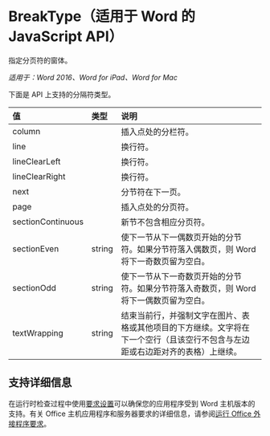 # BreakType（适用于 Word 的 JavaScript API）

指定分页符的窗体。

_适用于：Word 2016、Word for iPad、Word for Mac_

下面是 API 上支持的分隔符类型。

| **值**         | **类型** | **说明**     |
|:-----------------|:--------|:----|
|column| | 插入点处的分栏符。 |
|line| | 换行符。 |
|lineClearLeft| | 换行符。 |
|lineClearRight| | 换行符。 |
|next| | 分节符在下一页。 |
|page| | 插入点处的分页符。|
|sectionContinuous| | 新节不包含相应分页符。|
|sectionEven| string | 使下一节从下一偶数页开始的分节符。如果分节符落入偶数页，则 Word 将下一奇数页留为空白。|
|sectionOdd| string | 使下一节从下一奇数页开始的分节符。如果分节符落入奇数页，则 Word 将下一偶数页留为空白。|
|textWrapping| string | 结束当前行，并强制文字在图片、表格或其他项目的下方继续。文字将在下一个空行（且该空行不包含与左边距或右边距对齐的表格）上继续。|

## 支持详细信息
在运行时检查过程中使用[要求设置](../office-add-in-requirement-sets.md)可以确保您的应用程序受到 Word 主机版本的支持。有关 Office 主机应用程序和服务器要求的详细信息，请参阅[运行 Office 外接程序要求](../../docs/overview/requirements-for-running-office-add-ins.md)。